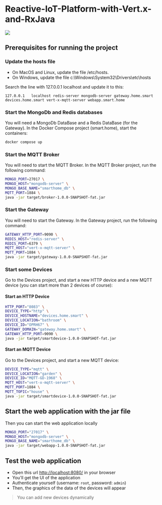 # Reactive-IoT-Platform-with-Vert.x-and-RxJava
![](https://d16rtcb5cr0vb4.cloudfront.net/C0599+Make+IoT+Devices+%E2%80%9Cchat%E2%80%9D+through+HTTP%2FResources%2FImages%2FCharriere+graphics_V1.png?Expires=1656871589&Signature=CFceYyssAWHKieYowY1zcpyf7o37OISSrRJ6n~wJKtlbjONAHm2zdClYmPVvP7F-bQWpSjx40EIfjZ5VUfq6LJ~RGjeBIqzzZEf0JbTm4iJkM9WFoxwcuRVV-7xn3O7OckANyYj8KyuBowBkCwesH07CJ4CAw-oM4HPpin8xYLq0GRYKx6OJCD3ugw-FoVlfbJ-34kLnjNOIHSjyg4dskf4Zekx2QaLqVwFHoP4MZQt2ZTj3Cm9PgUzpEdnIMl9-H0dh5z0sMhfRbVuAnQJ03lkMw7hMHCM7HDyzZxl55lrYnOz~uO5faiprmeU1TaUhKgFsr053xqUEfx9NcJGGww__&Key-Pair-Id=APKAIHLKH2FX732Z3HGA)
## Prerequisites for running the project
### Update the hosts file
* On MacOS and Linux, update the file /etc/hosts.
* On Windows, update the file c:\Windows\System32\Drivers\etc\hosts

Search the line with 127.0.0.1 localhost and update it to this:

```
127.0.0.1	localhost redis-server mongodb-server gateway.home.smart devices.home.smart vert-x-mqtt-server webapp.smart.home
```
### Start the MongoDb and Redis databases
You will need a MongoDb DataBase and a Redis DataBase (for the Gateway). In the Docker Compose project (smart.home), start the containers:

```bash
docker compose up
```
### Start the MQTT Broker

You will need to start the MQTT Broker. In the MQTT Broker project, run the following command:

```bash
MONGO_PORT=27017 \
MONGO_HOST="mongodb-server" \
MONGO_BASE_NAME="smarthome_db" \
MQTT_PORT=1884 \
java -jar target/broker-1.0.0-SNAPSHOT-fat.jar
```
### Start the Gateway

You will need to start the Gateway. In the Gateway project, run the following command:

```bash
GATEWAY_HTTP_PORT=9090 \
REDIS_HOST="redis-server" \
REDIS_PORT=6379 \
MQTT_HOST="vert-x-mqtt-server" \
MQTT_PORT=1884 \
java -jar target/gateway-1.0.0-SNAPSHOT-fat.jar
```
### Start some Devices

Go to the Devices project, and start a new HTTP device and a new MQTT device (you can start more than 2 devices of course):

#### Start an HTTP Device

```bash
HTTP_PORT="8083" \
DEVICE_TYPE="http" \
DEVICE_HOSTNAME="devices.home.smart" \
DEVICE_LOCATION="bathroom" \
DEVICE_ID="OPRH67" \
GATEWAY_DOMAIN="gateway.home.smart" \
GATEWAY_HTTP_PORT=9090 \
java -jar target/smartdevice-1.0.0-SNAPSHOT-fat.jar
```

#### Start an MQTT Device

Go to the Devices project, and start a new MQTT device:
```bash
DEVICE_TYPE="mqtt" \
DEVICE_LOCATION="garden" \
DEVICE_ID="MQTT-GD-1968" \
MQTT_HOST="vert-x-mqtt-server" \
MQTT_PORT=1884 \
MQTT_TOPIC="house" \
java -jar target/smartdevice-1.0.0-SNAPSHOT-fat.jar
```
## Start the web application with the jar file

Then you can start the web application locally

```bash
MONGO_PORT="27017" \
MONGO_HOST="mongodb-server" \
MONGO_BASE_NAME="smarthome_db" \
java -jar target/webapp-1.0.0-SNAPSHOT-fat.jar
```
## Test the web application

- Open this url [http://localhost:8080/](http://localhost:8080/) in your browser
- You'll get the UI of the application
- Authenticate yourself (username: `root`, password: `admin`)
- Then, the graphics of the data of the devices will appear

> You can add new devices dynamically



